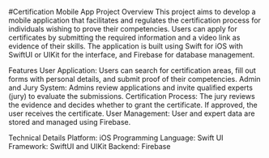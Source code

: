 #Certification Mobile App
Project Overview
This project aims to develop a mobile application that facilitates and regulates the certification process for individuals wishing to prove their competencies. Users can apply for certificates by submitting the required information and a video link as evidence of their skills. The application is built using Swift for iOS with SwiftUI or UIKit for the interface, and Firebase for database management.

Features
User Application: Users can search for certification areas, fill out forms with personal details, and submit proof of their competencies.
Admin and Jury System: Admins review applications and invite qualified experts (jury) to evaluate the submissions.
Certification Process: The jury reviews the evidence and decides whether to grant the certificate. If approved, the user receives the certificate.
User Management: User and expert data are stored and managed using Firebase.

Technical Details
Platform: iOS
Programming Language: Swift
UI Framework: SwiftUI and UIKit
Backend: Firebase

